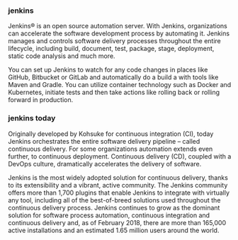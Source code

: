 ### **jenkins**  
Jenkins® is an open source automation server. With Jenkins, organizations can accelerate the software development process by automating it. Jenkins manages and controls software delivery processes throughout the entire lifecycle, including build, document, test, package, stage, deployment, static code analysis and much more.

You can set up Jenkins to watch for any code changes in places like GitHub, Bitbucket or GitLab and automatically do a build a with tools like Maven and Gradle. You can utilize container technology such as Docker and Kubernetes, initiate tests and then take actions like rolling back or rolling forward in production.  

### **jenkins today**  
Originally developed by Kohsuke for continuous integration (CI), today Jenkins orchestrates the entire software delivery pipeline – called continuous delivery. For some organizations automation extends even further, to continuous deployment. Continuous delivery (CD), coupled with a DevOps culture, dramatically accelerates the delivery of software.

Jenkins is the most widely adopted solution for continuous delivery, thanks to its extensibility and a vibrant, active community. The Jenkins community offers more than 1,700 plugins that enable Jenkins to integrate with virtually any tool, including all of the best-of-breed solutions used throughout the continuous delivery process. Jenkins continues to grow as the dominant solution for software process automation, continuous integration and continuous delivery and, as of February 2018, there are more than 165,000 active installations and an estimated 1.65 million users around the world.